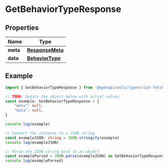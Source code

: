 
# GetBehaviorTypeResponse


## Properties

Name | Type
------------ | -------------
**meta** | [**ResponseMeta**](ResponseMeta.md)
**data** | [**BehaviorType**](BehaviorType.md)

## Example

```typescript
import { GetBehaviorTypeResponse } from '@openapitools/typescript-fetch-petstore'

// TODO: Update the object below with actual values
const example: GetBehaviorTypeResponse = {
    "meta": null,
    "data": null,
}

console.log(example)

// Convert the instance to a JSON string
const exampleJSON: string = JSON.stringify(example)
console.log(exampleJSON)

// Parse the JSON string back to an object
const exampleParsed = JSON.parse(exampleJSON) as GetBehaviorTypeResponse
console.log(exampleParsed)
```


